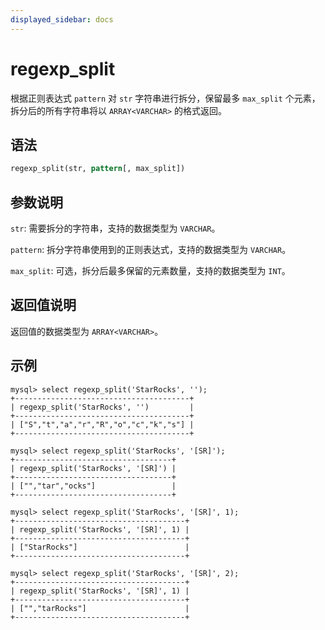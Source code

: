 ```yaml
---
displayed_sidebar: docs
---
```


# regexp_split



根据正则表达式 `pattern` 对 `str` 字符串进行拆分，保留最多 `max_split` 个元素，拆分后的所有字符串将以 `ARRAY<VARCHAR>` 的格式返回。

## 语法

```Haskell
regexp_split(str, pattern[, max_split])
```

## 参数说明

`str`: 需要拆分的字符串，支持的数据类型为 `VARCHAR`。

`pattern`: 拆分字符串使用到的正则表达式，支持的数据类型为 `VARCHAR`。

`max_split`: 可选，拆分后最多保留的元素数量，支持的数据类型为 `INT`。

## 返回值说明

返回值的数据类型为 `ARRAY<VARCHAR>`。

## 示例

```Plain Text
mysql> select regexp_split('StarRocks', '');
+---------------------------------------+
| regexp_split('StarRocks', '')         |
+---------------------------------------+
| ["S","t","a","r","R","o","c","k","s"] |
+---------------------------------------+

mysql> select regexp_split('StarRocks', '[SR]');
+-----------------------------------+
| regexp_split('StarRocks', '[SR]') |
+-----------------------------------+
| ["","tar","ocks"]                 |
+-----------------------------------+

mysql> select regexp_split('StarRocks', '[SR]', 1);
+--------------------------------------+
| regexp_split('StarRocks', '[SR]', 1) |
+--------------------------------------+
| ["StarRocks"]                        |
+--------------------------------------+

mysql> select regexp_split('StarRocks', '[SR]', 2);
+--------------------------------------+
| regexp_split('StarRocks', '[SR]', 1) |
+--------------------------------------+
| ["","tarRocks"]                      |
+--------------------------------------+
```